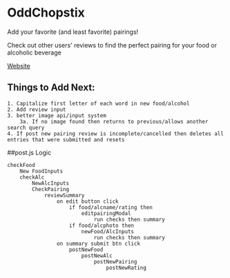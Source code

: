 # OddChopstix

Add your favorite (and least favorite) pairings!

Check out other users' reviews to find the perfect pairing for your food or alcoholic beverage

[Website](http://odd-chopstix.herokuapp.com)

## Things to Add Next:
	1. Capitalize first letter of each word in new food/alcohol
	2. Add review input
	3. better image api/input system
		3a. If no image found then returns to previous/allows another search query
	4. If post new pairing review is incomplete/cancelled then deletes all entries that were submitted and resets





##post.js Logic

	checkFood
		New FoodInputs
		checkAlc
			NewAlcInputs
			CheckPairing
				reviewSummary
					on edit button click
						if food/alcname/rating then
							editpairingModal
								run checks then summary
						if food/alcphoto then
							newFood/AlcInputs
								run checks then summary
					on summary submit btn click
						postNewFood
							postNewAlc
								postNewPairing
									postNewRating


